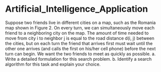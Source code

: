 # Artificial_Intelligence_Application
Suppose two friends live in different cities on a map, such as the Romania map
shown in Figure 2. On every turn, we can simultaneously move each friend to
a neighboring city on the map. The amount of time needed to move from city
i to neighbor j is equal to the road distance d(i, j) between the cities, but on
each turn the friend that arrives first must wait until the other one arrives (and
calls the first on his/her cell phone) before the next turn can begin. We want
the two friends to meet as quickly as possible.
a. Write a detailed formulation for this search problem.
b. Identify a search algorithm for this task and explain your choice.
